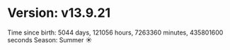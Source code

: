 # Version: v13.9.21
Time since birth: 5044 days, 121056 hours, 7263360 minutes, 435801600 seconds
Season: Summer ☀️
